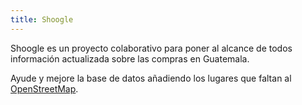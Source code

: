 ```yaml
---
title: Shoogle
---
```


Shoogle es un proyecto colaborativo para poner al alcance de todos información actualizada sobre las compras en Guatemala.

Ayude y mejore la base de datos añadiendo los lugares que faltan al [OpenStreetMap](https://www.openstreetmap.org/).
